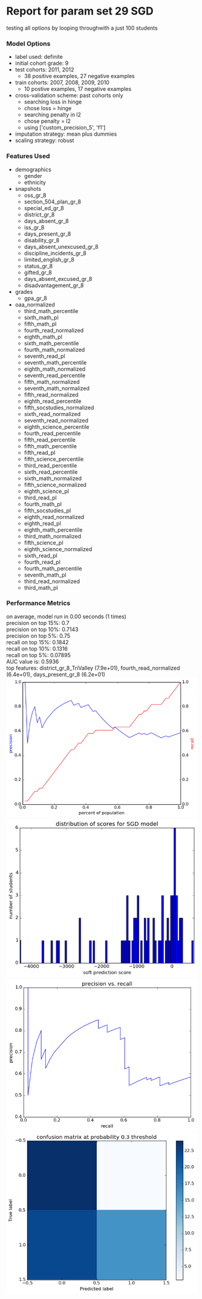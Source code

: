 # Report for param set 29 SGD
testing all options by looping throughwith a just 100 students

### Model Options
* label used: definite
* initial cohort grade: 9
* test cohorts: 2011, 2012
	 * 38 positive examples, 27 negative examples
* train cohorts: 2007, 2008, 2009, 2010
	 * 10 postive examples, 17 negative examples
* cross-validation scheme: past cohorts only
	 * searching loss in hinge
	 * chose loss = hinge
	 * searching penalty in l2
	 * chose penalty = l2
	 * using ['custom_precision_5', 'f1']
* imputation strategy: mean plus dummies
* scaling strategy: robust

### Features Used
* demographics
	 * gender
	 * ethnicity
* snapshots
	 * oss_gr_8
	 * section_504_plan_gr_8
	 * special_ed_gr_8
	 * district_gr_8
	 * days_absent_gr_8
	 * iss_gr_8
	 * days_present_gr_8
	 * disability_gr_8
	 * days_absent_unexcused_gr_8
	 * discipline_incidents_gr_8
	 * limited_english_gr_8
	 * status_gr_8
	 * gifted_gr_8
	 * days_absent_excused_gr_8
	 * disadvantagement_gr_8
* grades
	 * gpa_gr_8
* oaa_normalized
	 * third_math_percentile
	 * sixth_math_pl
	 * fifth_math_pl
	 * fourth_read_normalized
	 * eighth_math_pl
	 * sixth_math_percentile
	 * fourth_math_normalized
	 * seventh_read_pl
	 * seventh_math_percentile
	 * eighth_math_normalized
	 * seventh_read_percentile
	 * fifth_math_normalized
	 * seventh_math_normalized
	 * fifth_read_normalized
	 * eighth_read_percentile
	 * fifth_socstudies_normalized
	 * sixth_read_normalized
	 * seventh_read_normalized
	 * eighth_science_percentile
	 * fourth_read_percentile
	 * fifth_read_percentile
	 * fifth_math_percentile
	 * fifth_read_pl
	 * fifth_science_percentile
	 * third_read_percentile
	 * sixth_read_percentile
	 * sixth_math_normalized
	 * fifth_science_normalized
	 * eighth_science_pl
	 * third_read_pl
	 * fourth_math_pl
	 * fifth_socstudies_pl
	 * eighth_read_normalized
	 * eighth_read_pl
	 * eighth_math_percentile
	 * third_math_normalized
	 * fifth_science_pl
	 * eighth_science_normalized
	 * sixth_read_pl
	 * fourth_read_pl
	 * fourth_math_percentile
	 * seventh_math_pl
	 * third_read_normalized
	 * third_math_pl

### Performance Metrics
on average, model run in 0.00 seconds (1 times) <br/>precision on top 15%: 0.7 <br/>precision on top 10%: 0.7143 <br/>precision on top 5%: 0.75 <br/>recall on top 15%: 0.1842 <br/>recall on top 10%: 0.1316 <br/>recall on top 5%: 0.07895 <br/>AUC value is: 0.5936 <br/>top features: district_gr_8_TriValley (7.9e+01), fourth_read_normalized (6.4e+01), days_present_gr_8 (6.2e+01)
![param_set_29_SGD_precision_recall_at_k.png](figs/param_set_29_SGD_precision_recall_at_k.png)
![param_set_29_SGD_score_dist.png](figs/param_set_29_SGD_score_dist.png)
![param_set_29_SGD_pr_vs_threshold.png](figs/param_set_29_SGD_pr_vs_threshold.png)
![param_set_29_SGD_confusion_mat_0.3.png](figs/param_set_29_SGD_confusion_mat_0.3.png)
